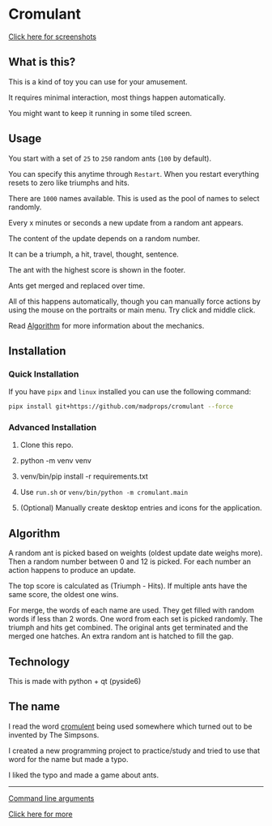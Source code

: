 # Cromulant

[Click here for screenshots](screenshots.md)

## What is this?

This is a kind of toy you can use for your amusement.

It requires minimal interaction, most things happen automatically.

You might want to keep it running in some tiled screen.

## Usage

You start with a set of `25` to `250` random ants (`100` by default).

You can specify this anytime through `Restart`. When you restart everything resets to zero like triumphs and hits.

There are `1000` names available. This is used as the pool of names to select randomly.

Every x minutes or seconds a new update from a random ant appears.

The content of the update depends on a random number.

It can be a triumph, a hit, travel, thought, sentence.

The ant with the highest score is shown in the footer.

Ants get merged and replaced over time.

All of this happens automatically, though you can manually force actions
by using the mouse on the portraits or main menu. Try click and middle click.

Read [Algorithm](#algorithm) for more information about the mechanics.

## Installation

### Quick Installation

If you have `pipx` and `linux` installed you can use the following command:

```sh
pipx install git+https://github.com/madprops/cromulant --force
```

### Advanced Installation

1) Clone this repo.

2) python -m venv venv

3) venv/bin/pip install -r requirements.txt

4) Use `run.sh` or `venv/bin/python -m cromulant.main`

5) (Optional) Manually create desktop entries and icons for the application.

## Algorithm <a name="algorithm"></a>

A random ant is picked based on weights (oldest update date weighs more).
Then a random number between 0 and 12 is picked.
For each number an action happens to produce an update.

The top score is calculated as (Triumph - Hits).
If multiple ants have the same score, the oldest one wins.

For merge, the words of each name are used.
They get filled with random words if less than 2 words.
One word from each set is picked randomly.
The triumph and hits get combined.
The original ants get terminated and the merged one hatches.
An extra random ant is hatched to fill the gap.

## Technology

This is made with python + qt (pyside6)

## The name

I read the word [cromulent](https://www.merriam-webster.com/wordplay/what-does-cromulent-mean) being used somewhere which turned out to be invented by The Simpsons.


I created a new programming project to practice/study and tried to use that word for the name but made a typo.

I liked the typo and made a game about ants.

---

[Command line arguments](arguments.md)

[Click here for more](more.md)
